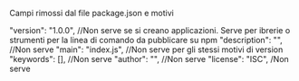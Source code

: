 Campi rimossi dal file package.json e motivi

"version": "1.0.0",  //Non serve se si creano applicazioni. Serve per ibrerie o strumenti per la linea di comando da pubblicare su npm
"description": "",  //Non serve
"main": "index.js",  //Non serve per gli stessi motivi di version
"keywords": [],  //Non serve
"author": "",  //Non serve
"license": "ISC",  /Non serve
